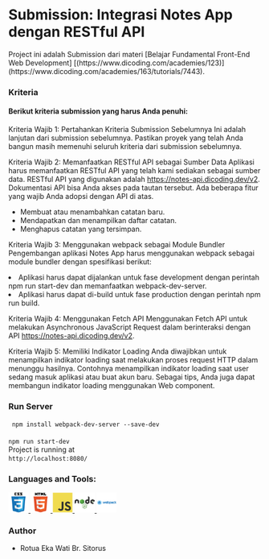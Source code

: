 <h1>Submission: Integrasi Notes App dengan RESTful API</h1>
Project ini adalah Submission dari materi [Belajar Fundamental Front-End Web Development] [(https://www.dicoding.com/academies/123)](https://www.dicoding.com/academies/163/tutorials/7443).

### Kriteria
#### Berikut kriteria submission yang harus Anda penuhi:

Kriteria Wajib 1: Pertahankan Kriteria Submission Sebelumnya
Ini adalah lanjutan dari submission sebelumnya. Pastikan proyek yang telah Anda bangun masih memenuhi seluruh kriteria dari submission sebelumnya.

Kriteria Wajib 2: Memanfaatkan RESTful API sebagai Sumber Data
Aplikasi harus memanfaatkan RESTful API yang telah kami sediakan sebagai sumber data. RESTful API yang digunakan adalah https://notes-api.dicoding.dev/v2. Dokumentasi API bisa Anda akses pada tautan tersebut.
Ada beberapa fitur yang wajib Anda adopsi dengan API di atas.
<ul>
<li>Membuat atau menambahkan catatan baru.</li>
<li>Mendapatkan dan menampilkan daftar catatan.</li>
<li>Menghapus catatan yang tersimpan.</li>
</ul>

Kriteria Wajib 3: Menggunakan webpack sebagai Module Bundler
Pengembangan aplikasi Notes App harus menggunakan webpack sebagai module bundler dengan spesifikasi berikut:
<li>Aplikasi harus dapat dijalankan untuk fase development dengan perintah npm run start-dev dan memanfaatkan webpack-dev-server.</li>
<li>Aplikasi harus dapat di-build untuk fase production dengan perintah npm run build.</li>

Kriteria Wajib 4: Menggunakan Fetch API
Menggunakan Fetch API untuk melakukan Asynchronous JavaScript Request dalam berinteraksi dengan API https://notes-api.dicoding.dev/v2.

Kriteria Wajib 5: Memiliki Indikator Loading
Anda diwajibkan untuk menampilkan indikator loading saat melakukan proses request HTTP dalam menunggu hasilnya. Contohnya menampilkan indikator loading saat user sedang masuk aplikasi atau buat akun baru.
Sebagai tips, Anda juga dapat membangun indikator loading menggunakan Web component.
  

### Run Server
<code> npm install webpack-dev-server --save-dev </code>
<br>
<code>  npm run start-dev </code>
<br>
Project is running at <code> http://localhost:8080/ </code>


<h3 align="left">Languages and Tools:</h3>
<p align="left"> 
  <a href="https://www.w3schools.com/css/" target="_blank" rel="noreferrer"> 
    <img src="https://raw.githubusercontent.com/devicons/devicon/master/icons/css3/css3-original-wordmark.svg" alt="css3" width="40" height="40"/> 
  </a> 
  <a href="https://www.w3.org/html/" target="_blank" rel="noreferrer"> 
    <img src="https://raw.githubusercontent.com/devicons/devicon/master/icons/html5/html5-original-wordmark.svg" alt="html5" width="40" height="40"/> 
  </a> 
  <a href="https://developer.mozilla.org/en-US/docs/Web/JavaScript" target="_blank" rel="noreferrer"> 
    <img src="https://raw.githubusercontent.com/devicons/devicon/master/icons/javascript/javascript-original.svg" alt="javascript" width="40" height="40"/> 
  </a>
  <a href="https://nodejs.org" target="_blank" rel="noreferrer"> 
    <img src="https://raw.githubusercontent.com/devicons/devicon/master/icons/nodejs/nodejs-original-wordmark.svg" alt="nodejs" width="40" height="40"/> 
  </a>
  <a href="https://webpack.js.org" target="_blank" rel="noreferrer"> 
    <img src="https://raw.githubusercontent.com/devicons/devicon/master/icons/webpack/webpack-original-wordmark.svg" alt="webpack" width="40" height="40"/> 
  </a>
</p>

### Author
<ul>
  <li>Rotua Eka Wati Br. Sitorus</li>
</ul>

